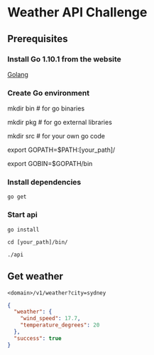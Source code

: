 # Weather API Challenge

## Prerequisites

### Install Go 1.10.1 from the website
[Golang](https://golang.org/dl/ "Golang")

### Create Go environment

mkdir bin # for go binaries

mkdir pkg # for go external libraries

mkdir src # for your own go code

export GOPATH=$PATH:[your_path]/

export GOBIN=$GOPATH/bin


### Install dependencies

```go get```

### Start api

```go install```

```cd [your_path]/bin/```

```./api```

## Get weather

```<domain>/v1/weather?city=sydney```

```json
{
  "weather": {
    "wind_speed": 17.7,
    "temperature_degrees": 20
  },
  "success": true
}
```

